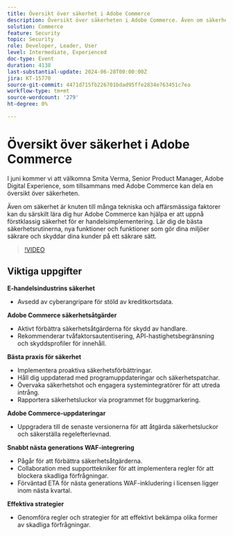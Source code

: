 ```yaml
---
title: Översikt över säkerhet i Adobe Commerce
description: Översikt över säkerheten i Adobe Commerce. Även om säkerhet är knuten till många tekniska och affärsmässiga faktorer kan du särskilt lära dig hur Adobe Commerce kan hjälpa dig att uppnå förstklassig säkerhet för implementeringen av e-handeln. Lär dig de bästa säkerhetsrutinerna, nya funktioner och funktioner som gör dina miljöer säkrare och skyddar dina kunder på ett säkrare sätt.
solution: Commerce
feature: Security
topic: Security
role: Developer, Leader, User
level: Intermediate, Experienced
doc-type: Event
duration: 4138
last-substantial-update: 2024-06-28T00:00:00Z
jira: KT-15770
source-git-commit: 4471d715fb226701bdad95ffe2834e763451c7ea
workflow-type: tm+mt
source-wordcount: '279'
ht-degree: 0%

---
```



# Översikt över säkerhet i Adobe Commerce

I juni kommer vi att välkomna Smita Verma, Senior Product Manager, Adobe Digital Experience, som tillsammans med Adobe Commerce kan dela en översikt över säkerheten.

Även om säkerhet är knuten till många tekniska och affärsmässiga faktorer kan du särskilt lära dig hur Adobe Commerce kan hjälpa er att uppnå förstklassig säkerhet för er handelsimplementering. Lär dig de bästa säkerhetsrutinerna, nya funktioner och funktioner som gör dina miljöer säkrare och skyddar dina kunder på ett säkrare sätt.

>[!VIDEO](https://video.tv.adobe.com/v/3430434/?learn=on)

## Viktiga uppgifter

**E-handelsindustrins säkerhet**

* Avsedd av cyberangripare för stöld av kreditkortsdata.

**Adobe Commerce säkerhetsåtgärder**

* Aktivt förbättra säkerhetsåtgärderna för skydd av handlare.
* Rekommenderar tvåfaktorsautentisering, API-hastighetsbegränsning och skyddsprofiler för innehåll.

**Bästa praxis för säkerhet**

* Implementera proaktiva säkerhetsförbättringar.
* Håll dig uppdaterad med programuppdateringar och säkerhetspatchar.
* Övervaka säkerhetshot och engagera systemintegratörer för att utreda intrång.
* Rapportera säkerhetsluckor via programmet för buggmarkering.

**Adobe Commerce-uppdateringar**

* Uppgradera till de senaste versionerna för att åtgärda säkerhetsluckor och säkerställa regelefterlevnad.

**Snabbt nästa generations WAF-integrering**

* Pågår för att förbättra säkerhetsåtgärderna.
* Collaboration med supporttekniker för att implementera regler för att blockera skadliga förfrågningar.
* Förväntad ETA för nästa generations WAF-inkludering i licensen ligger inom nästa kvartal.

**Effektiva strategier**

* Genomföra regler och strategier för att effektivt bekämpa olika former av skadliga förfrågningar.